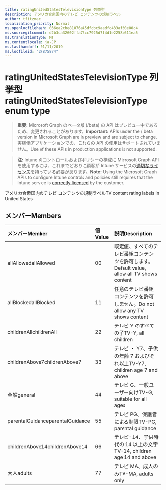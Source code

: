 ```yaml
---
title: ratingUnitedStatesTelevisionType 列挙型
description: アメリカ合衆国内のテレビ コンテンツの規制ラベル
author: tfitzmac
localization_priority: Normal
ms.openlocfilehash: 036ea2cbe81076a45dfcbc9aadfc433af60e00c4
ms.sourcegitcommit: d2b3ca32602ffa76cc7925d7f4d1e2258e611ea5
ms.translationtype: MT
ms.contentlocale: ja-JP
ms.lasthandoff: 01/11/2019
ms.locfileid: "27875874"
---
```

# <a name="ratingunitedstatestelevisiontype-enum-type"></a><span data-ttu-id="5dde8-103">ratingUnitedStatesTelevisionType 列挙型</span><span class="sxs-lookup"><span data-stu-id="5dde8-103">ratingUnitedStatesTelevisionType enum type</span></span>

> <span data-ttu-id="5dde8-104">**重要:** Microsoft Graph のベータ版 (/beta) の API はプレビュー中であるため、変更されることがあります。</span><span class="sxs-lookup"><span data-stu-id="5dde8-104">**Important:** APIs under the / beta version in Microsoft Graph are in preview and are subject to change.</span></span> <span data-ttu-id="5dde8-105">実稼働アプリケーションでの、これらの API の使用はサポートされていません。</span><span class="sxs-lookup"><span data-stu-id="5dde8-105">Use of these APIs in production applications is not supported.</span></span>

> <span data-ttu-id="5dde8-106">**注:** Intune のコントロールおよびポリシーの構成に Microsoft Graph API を使用するには、これまでどおりに顧客が Intune サービスの[適切なライセンス](https://go.microsoft.com/fwlink/?linkid=839381)を持っている必要があります。</span><span class="sxs-lookup"><span data-stu-id="5dde8-106">**Note:** Using the Microsoft Graph APIs to configure Intune controls and policies still requires that the Intune service is [correctly licensed](https://go.microsoft.com/fwlink/?linkid=839381) by the customer.</span></span>

<span data-ttu-id="5dde8-107">アメリカ合衆国内のテレビ コンテンツの規制ラベル</span><span class="sxs-lookup"><span data-stu-id="5dde8-107">TV content rating labels in United States</span></span>
## <a name="members"></a><span data-ttu-id="5dde8-108">メンバー</span><span class="sxs-lookup"><span data-stu-id="5dde8-108">Members</span></span>
|<span data-ttu-id="5dde8-109">メンバー</span><span class="sxs-lookup"><span data-stu-id="5dde8-109">Member</span></span>|<span data-ttu-id="5dde8-110">値</span><span class="sxs-lookup"><span data-stu-id="5dde8-110">Value</span></span>|<span data-ttu-id="5dde8-111">説明</span><span class="sxs-lookup"><span data-stu-id="5dde8-111">Description</span></span>|
|:---|:---|:---|
|<span data-ttu-id="5dde8-112">allAllowed</span><span class="sxs-lookup"><span data-stu-id="5dde8-112">allAllowed</span></span>|<span data-ttu-id="5dde8-113">0</span><span class="sxs-lookup"><span data-stu-id="5dde8-113">0</span></span>|<span data-ttu-id="5dde8-114">既定値、すべてのテレビ番組コンテンツを許可します。</span><span class="sxs-lookup"><span data-stu-id="5dde8-114">Default value, allow all TV shows content</span></span>|
|<span data-ttu-id="5dde8-115">allBlocked</span><span class="sxs-lookup"><span data-stu-id="5dde8-115">allBlocked</span></span>|<span data-ttu-id="5dde8-116">1</span><span class="sxs-lookup"><span data-stu-id="5dde8-116">1</span></span>|<span data-ttu-id="5dde8-117">任意のテレビ番組コンテンツを許可しません。</span><span class="sxs-lookup"><span data-stu-id="5dde8-117">Do not allow any TV shows content</span></span>|
|<span data-ttu-id="5dde8-118">childrenAll</span><span class="sxs-lookup"><span data-stu-id="5dde8-118">childrenAll</span></span>|<span data-ttu-id="5dde8-119">2</span><span class="sxs-lookup"><span data-stu-id="5dde8-119">2</span></span>|<span data-ttu-id="5dde8-120">テレビ Y のすべての子</span><span class="sxs-lookup"><span data-stu-id="5dde8-120">TV-Y, all children</span></span>|
|<span data-ttu-id="5dde8-121">childrenAbove7</span><span class="sxs-lookup"><span data-stu-id="5dde8-121">childrenAbove7</span></span>|<span data-ttu-id="5dde8-122">3</span><span class="sxs-lookup"><span data-stu-id="5dde8-122">3</span></span>|<span data-ttu-id="5dde8-123">テレビ ・ Y7、子供の年齢 7 およびそれ以上</span><span class="sxs-lookup"><span data-stu-id="5dde8-123">TV-Y7, children age 7 and above</span></span>|
|<span data-ttu-id="5dde8-124">全般</span><span class="sxs-lookup"><span data-stu-id="5dde8-124">general</span></span>|<span data-ttu-id="5dde8-125">4</span><span class="sxs-lookup"><span data-stu-id="5dde8-125">4</span></span>|<span data-ttu-id="5dde8-126">テレビ G、一般ユーザー向け</span><span class="sxs-lookup"><span data-stu-id="5dde8-126">TV-G, suitable for all ages</span></span>|
|<span data-ttu-id="5dde8-127">parentalGuidance</span><span class="sxs-lookup"><span data-stu-id="5dde8-127">parentalGuidance</span></span>|<span data-ttu-id="5dde8-128">5</span><span class="sxs-lookup"><span data-stu-id="5dde8-128">5</span></span>|<span data-ttu-id="5dde8-129">テレビ PG、保護者による制限</span><span class="sxs-lookup"><span data-stu-id="5dde8-129">TV-PG, parental guidance</span></span>|
|<span data-ttu-id="5dde8-130">childrenAbove14</span><span class="sxs-lookup"><span data-stu-id="5dde8-130">childrenAbove14</span></span>|<span data-ttu-id="5dde8-131">6</span><span class="sxs-lookup"><span data-stu-id="5dde8-131">6</span></span>|<span data-ttu-id="5dde8-132">テレビ-14、子供時代の 14 以上の文字</span><span class="sxs-lookup"><span data-stu-id="5dde8-132">TV-14, children age 14 and above</span></span>|
|<span data-ttu-id="5dde8-133">大人</span><span class="sxs-lookup"><span data-stu-id="5dde8-133">adults</span></span>|<span data-ttu-id="5dde8-134">7</span><span class="sxs-lookup"><span data-stu-id="5dde8-134">7</span></span>|<span data-ttu-id="5dde8-135">テレビ MA、成人のみ</span><span class="sxs-lookup"><span data-stu-id="5dde8-135">TV-MA, adults only</span></span>|





